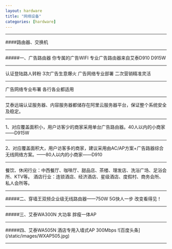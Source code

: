 ```yaml
---
layout: hardware
title: "网络设备"
categories: [hardware]
---
```

<hr/>
####路由器、交换机
<hr/>
#####一、广告路由器  你专属的广告WIFI
专业广告路由器来自艾泰D910 D915W
<hr/>
认证登陆路人转粉  3次广告生意爆火  广告网络专业部署   二次营销精准灵活
<hr/>
广告网络专业布署  各行各业都适用
<hr/>
艾泰远端认证服务器、内容服务器都储存在阿里云服务器平台，保证整个系统安全及稳定。
<hr/>
1、对应覆盖面积小，用户访客少的商家采用单台广告路由器。40人以内的小商家——D915W
<hr/>
2、对应覆盖面积大，用户访客多的商家，建议采用由AC/AP方案+广告路器综合无线网络方案。——80人以内的小商家——D910
<hr/>
餐饮、休闲行业：中西餐厅、咖啡厅、甜品店、茶楼、理发店、洗浴广场、足浴会所、KTV等。
酒店行业：连锁酒店、经济酒店、星级酒店、度假村、商务会所、私人会所等。
<hr/>
#####二、穿墙王双频企业级无线路由器——750W 5G快人一步 改变看得见！
<hr/>
#####三、艾泰WA300N 大功率 胖瘦一体AP
<hr/>
#####四、艾泰WA505N 酒店专用入墙式AP  300Mbps
![百度头条](/static/images/WXAP505.jpg)
<hr/>


